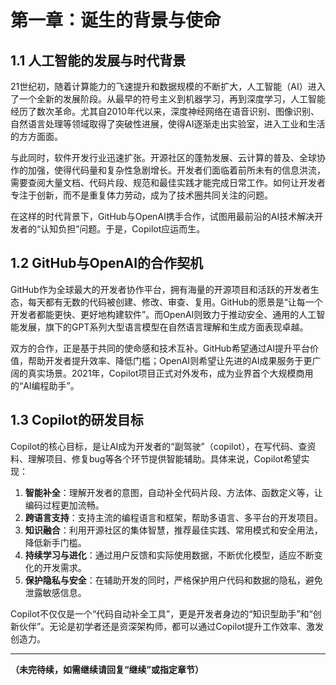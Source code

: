 # 第一章：诞生的背景与使命

## 1.1 人工智能的发展与时代背景

21世纪初，随着计算能力的飞速提升和数据规模的不断扩大，人工智能（AI）进入了一个全新的发展阶段。从最早的符号主义到机器学习，再到深度学习，人工智能经历了数次革命。尤其自2010年代以来，深度神经网络在语音识别、图像识别、自然语言处理等领域取得了突破性进展，使得AI逐渐走出实验室，进入工业和生活的方方面面。

与此同时，软件开发行业迅速扩张。开源社区的蓬勃发展、云计算的普及、全球协作的加强，使得代码量和复杂性急剧增长。开发者们面临着前所未有的信息洪流，需要查阅大量文档、代码片段、规范和最佳实践才能完成日常工作。如何让开发者专注于创新，而不是重复体力劳动，成为了技术圈共同关注的问题。

在这样的时代背景下，GitHub与OpenAI携手合作，试图用最前沿的AI技术解决开发者的“认知负担”问题。于是，Copilot应运而生。

## 1.2 GitHub与OpenAI的合作契机

GitHub作为全球最大的开发者协作平台，拥有海量的开源项目和活跃的开发者生态，每天都有无数的代码被创建、修改、审查、复用。GitHub的愿景是“让每一个开发者都能更快、更好地构建软件”。而OpenAI则致力于推动安全、通用的人工智能发展，旗下的GPT系列大型语言模型在自然语言理解和生成方面表现卓越。

双方的合作，正是基于共同的使命感和技术互补。GitHub希望通过AI提升平台价值，帮助开发者提升效率、降低门槛；OpenAI则希望让先进的AI成果服务于更广阔的真实场景。2021年，Copilot项目正式对外发布，成为业界首个大规模商用的“AI编程助手”。

## 1.3 Copilot的研发目标

Copilot的核心目标，是让AI成为开发者的“副驾驶”（copilot），在写代码、查资料、理解项目、修复bug等各个环节提供智能辅助。具体来说，Copilot希望实现：

1. **智能补全**：理解开发者的意图，自动补全代码片段、方法体、函数定义等，让编码过程更加流畅。
2. **跨语言支持**：支持主流的编程语言和框架，帮助多语言、多平台的开发项目。
3. **知识融合**：利用开源社区的集体智慧，推荐最佳实践、常用模式和安全用法，降低新手门槛。
4. **持续学习与进化**：通过用户反馈和实际使用数据，不断优化模型，适应不断变化的开发需求。
5. **保护隐私与安全**：在辅助开发的同时，严格保护用户代码和数据的隐私，避免泄露敏感信息。

Copilot不仅仅是一个“代码自动补全工具”，更是开发者身边的“知识型助手”和“创新伙伴”。无论是初学者还是资深架构师，都可以通过Copilot提升工作效率、激发创造力。

---

**（未完待续，如需继续请回复“继续”或指定章节）**
